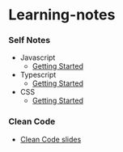 # Learning-notes

### Self Notes

- Javascript
  - [Getting Started](Javascript/javascript.md)
- Typescript
  - [Getting Started](Typescript/getting-started.md)
- CSS
  - [Getting Started](CSS/README.md)

### Clean Code

- [Clean Code slides](http://slides.com/bgando/clean-code-js#/)
